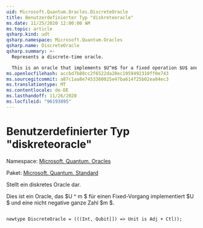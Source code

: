 ```yaml
---
uid: Microsoft.Quantum.Oracles.DiscreteOracle
title: Benutzerdefinierter Typ "diskreteoracle"
ms.date: 11/25/2020 12:00:00 AM
ms.topic: article
qsharp.kind: udt
qsharp.namespace: Microsoft.Quantum.Oracles
qsharp.name: DiscreteOracle
qsharp.summary: >-
  Represents a discrete-time oracle.

  This is an oracle that implements $U^m$ for a fixed operation $U$ and a non-negative integer $m$.
ms.openlocfilehash: accbd7b88cc2f6522da20ec1959492310ff0e743
ms.sourcegitcommit: a87c1aa8e7453360025e47ba614f25b02ea84ec3
ms.translationtype: MT
ms.contentlocale: de-DE
ms.lasthandoff: 11/26/2020
ms.locfileid: "96193895"
---
```

# <a name="discreteoracle-user-defined-type"></a>Benutzerdefinierter Typ "diskreteoracle"

Namespace: [Microsoft. Quantum. Oracles](xref:Microsoft.Quantum.Oracles)

Paket: [Microsoft. Quantum. Standard](https://nuget.org/packages/Microsoft.Quantum.Standard)


Stellt ein diskretes Oracle dar.

Dies ist ein Oracle, das $U ^ m $ für einen Fixed-Vorgang implementiert $U $ und eine nicht negative ganze Zahl $m $.

```qsharp

newtype DiscreteOracle = (((Int, Qubit[]) => Unit is Adj + Ctl));
```

